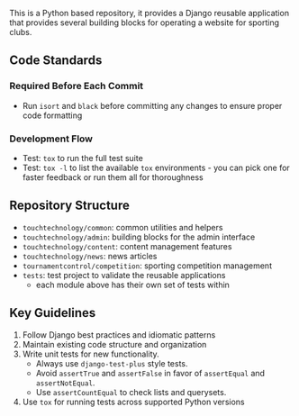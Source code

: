 This is a Python based repository, it provides a Django reusable application that provides several building blocks for operating a website for sporting clubs.

## Code Standards

### Required Before Each Commit

- Run `isort` and `black` before committing any changes to ensure proper code formatting

### Development Flow

- Test: `tox` to run the full test suite
- Test: `tox -l` to list the available `tox` environments - you can pick one for faster feedback or run them all for thoroughness

## Repository Structure

- `touchtechnology/common`: common utilities and helpers
- `touchtechnology/admin`: building blocks for the admin interface
- `touchtechnology/content`: content management features
- `touchtechnology/news`: news articles
- `tournamentcontrol/competition`: sporting competition management
- `tests`: test project to validate the reusable applications
    - each module above has their own set of tests within

## Key Guidelines

1. Follow Django best practices and idiomatic patterns
2. Maintain existing code structure and organization
3. Write unit tests for new functionality.
    - Always use `django-test-plus` style tests.
    - Avoid `assertTrue` and `assertFalse` in favor of `assertEqual` and `assertNotEqual`.
    - Use `assertCountEqual` to check lists and querysets.
4. Use `tox` for running tests across supported Python versions
